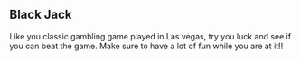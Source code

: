 ## Black Jack

Like you classic gambling game played in Las vegas, try you luck and see if you can beat the game. Make sure to have a lot of fun while you are at it!!
